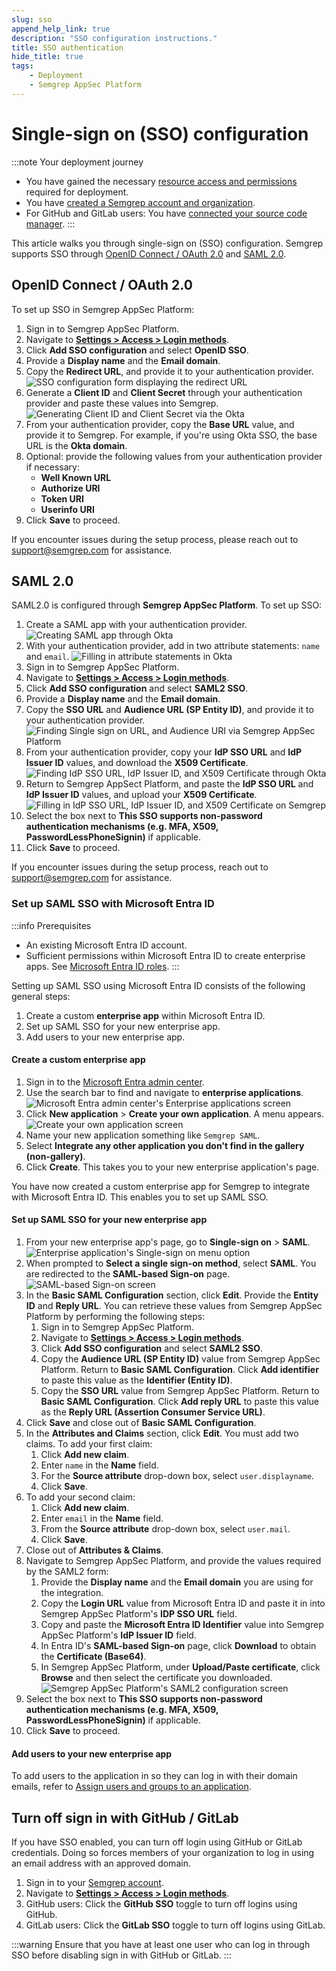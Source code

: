 ```yaml
---
slug: sso
append_help_link: true
description: "SSO configuration instructions."
title: SSO authentication
hide_title: true
tags:
    - Deployment
    - Semgrep AppSec Platform
---
```


# Single-sign on (SSO) configuration

:::note Your deployment journey
- You have gained the necessary [resource access and permissions](/deployment/checklist) required for deployment.
- You have [created a Semgrep account and organization](/deployment/create-account-and-orgs).
- For GitHub and GitLab users: You have [connected your source code manager](/deployment/connect-scm).
:::

This article walks you through single-sign on (SSO) configuration. Semgrep supports SSO through [OpenID Connect / OAuth 2.0](#openid-connect--oauth-20) and [SAML 2.0](#saml-20).

## OpenID Connect / OAuth 2.0

To set up SSO in Semgrep AppSec Platform:

1. Sign in to Semgrep AppSec Platform.
2. Navigate to **[Settings > Access > Login methods](https://semgrep.dev/orgs/-/settings/access/loginMethods)**.
3. Click **Add SSO configuration** and select **OpenID SSO**.
4. Provide a **Display name** and the **Email domain**.
5. Copy the **Redirect URL**, and provide it to your authentication provider.
    ![SSO configuration form displaying the redirect URL](/img/sso-redirect-url.png#md-width)
6. Generate a **Client ID** and **Client Secret** through your authentication provider and paste these values into Semgrep.
    ![Generating Client ID and Client Secret via the Okta](/img/sso-clientID-clientSecret.png#md-width)
7. From your authentication provider, copy the **Base URL** value, and provide it to Semgrep. For example, if you're using Okta SSO, the base URL is the **Okta domain**.
8. Optional: provide the following values from your authentication provider if necessary:
   - **Well Known URL**
   - **Authorize URI**
   - **Token URI**
   - **Userinfo URI**
9.  Click **Save** to proceed.

If you encounter issues during the setup process, please reach out to [support@semgrep.com](mailto:support@semgrep.com) for assistance.

## SAML 2.0

SAML2.0 is configured through **Semgrep AppSec Platform**. To set up SSO:

1. Create a SAML app with your authentication provider.
    ![Creating SAML app through Okta](/img/saml-creating-app.png#md-width)
1. With your authentication provider, add in two attribute statements: `name` and `email`.
    ![Filling in attribute statements in Okta](/img/saml-attribute-statements.png#md-width)
1. Sign in to Semgrep AppSec Platform.
1. Navigate to **[Settings > Access > Login methods](https://semgrep.dev/orgs/-/settings/access/loginMethods)**.
1. Click **Add SSO configuration** and select **SAML2 SSO**.
1. Provide a **Display name** and the **Email domain**.
2. Copy the **SSO URL** and **Audience URL (SP Entity ID)**, and provide it to your authentication provider.
    ![Finding Single sign on URL, and Audience URI via Semgrep AppSec Platform](/img/saml-copy-urls.png#md-width)
3. From your authentication provider, copy your **IdP SSO URL** and **IdP Issuer ID** values, and download the **X509 Certificate**.
    ![Finding IdP SSO URL, IdP Issuer ID, and X509 Certificate through Okta](/img/saml-copy-IdPSSO-IdPID-and-X509.png#md-width)
4. Return to Semgrep AppSect Platform, and paste the **IdP SSO URL** and **IdP Issuer ID** values, and upload your **X509 Certificate**.
    ![Filling in IdP SSO URL, IdP Issuer ID, and X509 Certificate on Semgrep](/img/saml-filling-IdpSSO-IdpID-X509.png#md-width)
5. Select the box next to **This SSO supports non-password authentication mechanisms (e.g. MFA, X509, PasswordLessPhoneSignin)** if applicable.
6. Click **Save** to proceed.

If you encounter issues during the setup process, reach out to [support@semgrep.com](mailto:support@semgrep.com) for assistance.

### Set up SAML SSO with Microsoft Entra ID

<!--
Semgrep AppSec Platform doesn't have an integration app in Microsoft Entra ID the way it does with Slack and GitHub.
So, the user has to create a custom app (integration) for SAML SSO.
We only use SOME steps in the documentation for Azure, so we'll have to make our own guide.

The following references are used:

-->

:::info Prerequisites
* An existing Microsoft Entra ID account.
* Sufficient permissions within Microsoft Entra ID to create enterprise apps. See [Microsoft Entra ID roles](https://learn.microsoft.com/en-us/azure/active-directory/roles/permissions-reference).
:::

Setting up SAML SSO using Microsoft Entra ID consists of the following general steps:

1. Create a custom **enterprise app** within Microsoft Entra ID.
2. Set up SAML SSO for your new enterprise app.
3. Add users to your new enterprise app.

#### Create a custom enterprise app

<!-- Rather than using portal.azure.com, which takes us to Azure Dashboard, sign in straight away to Microsoft Entra ID -->

1. Sign in to the [Microsoft Entra admin center](https://entra.microsoft.com/).
2. Use the search bar to find and navigate to **enterprise applications**.
   ![Microsoft Entra admin center's Enterprise applications screen](/img/entra-1.png#md-width)
3. Click **New application** > **Create your own application**. A menu appears.
   ![Create your own application screen](/img/entra-2.png#md-width)
4. Name your new application something like `Semgrep SAML`.
5. Select **Integrate any other application you don't find in the gallery (non-gallery)**.
6. Click **Create**. This takes you to your new enterprise application's page.

You have now created a custom enterprise app for Semgrep to integrate with Microsoft Entra ID. This enables you to set up SAML SSO.

#### Set up SAML SSO for your new enterprise app

1. From your new enterprise app's page, go to **Single-sign on** > **SAML**.
   ![Enterprise application's Single-sign on menu option](/img/entra-3.png#md-width)
2. When prompted to **Select a single sign-on method**, select **SAML**. You are redirected to the **SAML-based Sign-on** page.
   ![SAML-based Sign-on screen](/img/entra-4.png#md-width)
3. In the **Basic SAML Configuration** section, click **Edit**. Provide the **Entity ID** and **Reply URL**. You can retrieve these values from Semgrep AppSec Platform by performing the following steps:
    1. Sign in to Semgrep AppSec Platform.
    2. Navigate to **[Settings > Access > Login methods](https://semgrep.dev/orgs/-/settings/access/loginMethods)**.
    3. Click **Add SSO configuration** and select **SAML2 SSO**.
    4. Copy the **Audience URL (SP Entity ID)** value from Semgrep AppSec Platform. Return to **Basic SAML Configuration**. Click **Add identifier** to paste this value as the **Identifier (Entity ID)**.
    5. Copy the **SSO URL** value from Semgrep AppSec Platform. Return to **Basic SAML Configuration**. Click **Add reply URL** to paste this value as the **Reply URL (Assertion Consumer Service URL)**.
4. Click **Save** and close out of **Basic SAML Configuration**.
5. In the **Attributes and Claims** section, click **Edit**. You must add two claims. To add your first claim:
    1. Click **Add new claim**.
    2. Enter `name` in the **Name** field.
    3. For the **Source attribute** drop-down box, select `user.displayname`.
    4. Click **Save**.
6. To add your second claim:
    1. Click **Add new claim**.
    2. Enter `email` in the **Name** field.
    3. From the **Source attribute** drop-down box, select `user.mail`.
    4. Click **Save**.
7. Close out of **Attributes & Claims**.
8. Navigate to Semgrep AppSec Platform, and provide the values required by the SAML2 form:
    1. Provide the **Display name** and the **Email domain** you are using for the integration.
    2. Copy the **Login URL** value from Microsoft Entra ID and paste it in into Semgrep AppSec Platform's **IDP SSO URL** field.
    3. Copy and paste the **Microsoft Entra ID Identifier** value into Semgrep AppSec Platform's **IdP Issuer ID** field.
    4. In Entra ID's **SAML-based Sign-on** page, click **Download** to obtain the **Certificate (Base64)**.
    5. In Semgrep AppSec Platform, under **Upload/Paste certificate**, click **Browse** and then select the certificate you downloaded.
   ![Semgrep AppSec Platform's SAML2 configuration screen](/img/entra-5.png#md-width)
9. Select the box next to **This SSO supports non-password authentication mechanisms (e.g. MFA, X509, PasswordLessPhoneSignin)** if applicable.
10. Click **Save** to proceed.

#### Add users to your new enterprise app

To add users to the application in so they can log in with their domain emails, refer to [Assign users and groups to an application](https://learn.microsoft.com/en-us/azure/active-directory/manage-apps/assign-user-or-group-access-portal).

## Turn off sign in with GitHub / GitLab

If you have SSO enabled, you can turn off login using GitHub or GitLab credentials. Doing so forces members of your organization to log in using an email address with an approved domain.

1. Sign in to your [Semgrep account](https://semgrep.dev/login).
2. Navigate to [**Settings > Access > Login methods**](https://semgrep.dev/orgs/docs-test/settings/access/loginMethods).
3. GitHub users: Click the **GitHub SSO** <i class="fa-solid fa-toggle-large-on"></i> toggle to turn off logins using GitHub.
4. GitLab users: Click the **GitLab SSO** <i class="fa-solid fa-toggle-large-on"></i> toggle to turn off logins using GitLab.

:::warning
Ensure that you have at least one user who can log in through SSO before disabling sign in with GitHub or GitLab.
:::